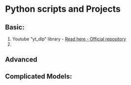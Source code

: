 # Python scripts and Projects


## Basic:

  1. Youtube  "yt_dlp" library - [Read here - Official repository](https://github.com/yt-dlp/yt-dlp?tab=readme-ov-file)   
  2. 

 
## Advanced 


## Complicated Models: 
